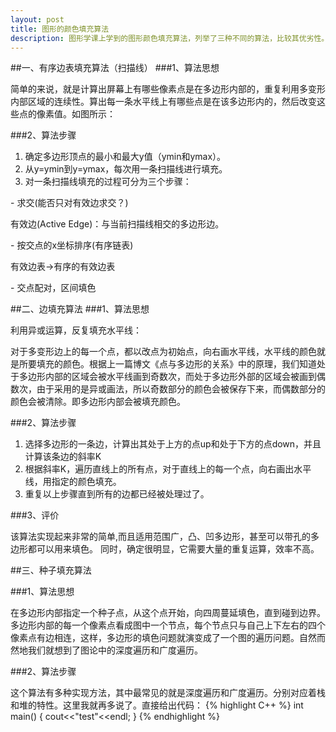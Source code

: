 ```yaml
---
layout: post
title: 图形的颜色填充算法
description: 图形学课上学到的图形颜色填充算法，列举了三种不同的算法，比较其优劣性。
---
```

##一、有序边表填充算法（扫描线）
###1、算法思想

简单的来说，就是计算出屏幕上有哪些像素点是在多边形内部的，重复利用多变形内部区域的连续性。算出每一条水平线上有哪些点是在该多边形内的，然后改变这些点的像素值。如图所示：

###2、算法步骤
1. 确定多边形顶点的最小和最大y值（ymin和ymax）。
2. 从y=ymin到y=ymax，每次用一条扫描线进行填充。
3. 对一条扫描线填充的过程可分为三个步骤：
<p></p>
 - 求交(能否只对有效边求交？)
	<p>有效边(Active Edge)：与当前扫描线相交的多边形边。</p>
 - 按交点的x坐标排序(有序链表)
  <p>有效边表->有序的有效边表</p>
 - 交点配对，区间填色

##二、边填充算法
###1、算法思想

利用异或运算，反复填充水平线：

对于多变形边上的每一个点，都以改点为初始点，向右画水平线，水平线的颜色就是所要填充的颜色。根据上一篇博文《点与多边形的关系》中的原理，我们知道处于多边形内部的区域会被水平线画到奇数次，而处于多边形外部的区域会被画到偶数次，由于采用的是异或画法，所以奇数部分的颜色会被保存下来，而偶数部分的颜色会被清除。即多边形内部会被填充颜色。

###2、算法步骤
1. 选择多边形的一条边，计算出其处于上方的点up和处于下方的点down，并且计算该条边的斜率K
2. 根据斜率K，遍历直线上的所有点，对于直线上的每一个点，向右画出水平线，用指定的颜色填充。
3. 重复以上步骤直到所有的边都已经被处理过了。

###3、评价

该算法实现起来非常的简单,而且适用范围广，凸、凹多边形，甚至可以带孔的多边形都可以用来填色。
同时，确定很明显，它需要大量的重复运算，效率不高。

##三、种子填充算法

###1、算法思想

在多边形内部指定一个种子点，从这个点开始，向四周蔓延填色，直到碰到边界。
多边形内部的每一个像素点看成图中一个节点，每个节点只与自己上下左右的四个像素点有边相连，这样，多边形的填色问题就演变成了一个图的遍历问题。自然而然地我们就想到了图论中的深度遍历和广度遍历。

###2、算法步骤

这个算法有多种实现方法，其中最常见的就是深度遍历和广度遍历。分别对应着栈和堆的特性。这里我就再多说了。直接给出代码：
{% highlight C++  %}
int main()
{
	cout<<"test"<<endl;
}
{% endhighlight %}
